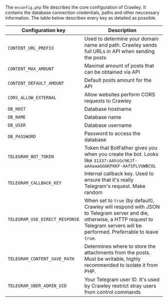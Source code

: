 The `enconfig.php` file describes the core configuration of Crawley. It contains the database connection credentials, paths and other neccessary information. The table below describes every key as detailed as possible.

|  Configuration key | Description  |
| ------------ | ------------ |
| `CONTENT_URL_PREFIX` | Used to determine your domain name and path. Crawley sends full URLs in API when sending the posts |
| `CONTENT_MAX_AMOUNT` | Maximal amount of posts that can be obtained via API |
| `CONTENT_DEFAULT_AMOUNT` | Default posts amount for the API |
| `CORS_ALLOW_EXTERNAL` | Allow websites perform CORS requests to Crawley |
| `DB_HOST` | Database hostname |
| `DB_NAME` | Database name |
| `DB_USER` | Database username |
| `DB_PASSWORD` | Password to access the database |
| `TELEGRAM_BOT_TOKEN` | Token that BotFather gives you when you create the bot. Looks like `31337:AAhiGchKJf-aAAaaaGGGKFKKF-AAfSFLVUWBCOL` |
| `TELEGRAM_CALLBACK_KEY` | Internal callback key. Used to ensure that it's really Telegram's request. Make random |
| `TELEGRAM_USE_DIRECT_RESPONSE` | When set to `true` (by default), Crawley will respond with JSON to Telegram server and die, otherwise, a HTTP request to Telegram servers will be performed. Preferrable to leave `true`. |
| `TELEGRAM_CONTENT_SAVE_PATH` | Determines where to store the attachments from the posts. Must be writable, highly recommended to isolate it from PHP. |
| `TELEGRAM_UBER_ADMIN_UID` | Your Telegram user ID. It's used by Crawley restrict stray users from control commands |